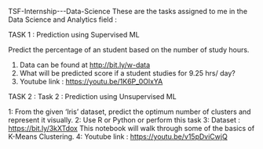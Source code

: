 TSF-Internship---Data-Science
These are the tasks assigned to me in the Data Science and Analytics field :

TASK 1 : Prediction using Supervised ML

Predict the percentage of an student based on the number of study hours.
1. Data can be found at http://bit.ly/w-data
2. What will be predicted score if a student studies for 9.25 hrs/ day?
3. Youtube link : https://youtu.be/1K6P_0OlxYA

TASK 2 : Task 2 : Prediction using Unsupervised ML

1: From the given ‘Iris’ dataset, predict the optimum number of clusters and represent it visually.
2: Use R or Python or perform this task
3: Dataset : https://bit.ly/3kXTdox
This notebook will walk through some of the basics of K-Means Clustering.
4: Youtube link : https://youtu.be/v15pDviCwjQ
